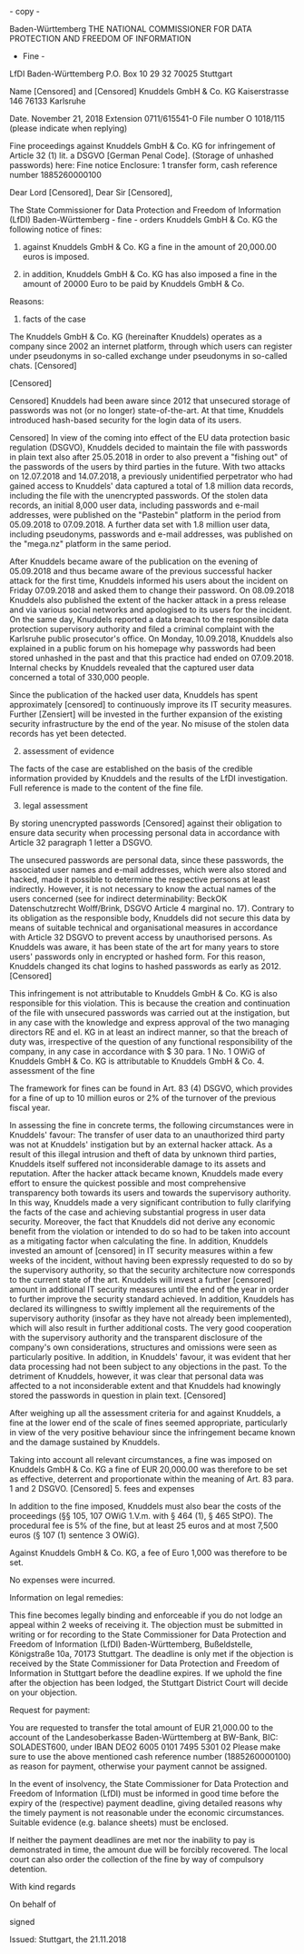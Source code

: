 \- copy -

Baden-Württemberg
THE NATIONAL COMMISSIONER FOR DATA PROTECTION AND FREEDOM OF INFORMATION
- Fine -

LfDI Baden-Württemberg P.O. Box 10 29 32 70025 Stuttgart

Name
\[Censored\] and \[Censored\]
Knuddels GmbH & Co. KG 
Kaiserstrasse 146 
76133 Karlsruhe

Date. November 21, 2018
Extension 0711/615541-0
File number O 1018/115 (please indicate when replying)

Fine proceedings against Knuddels GmbH & Co. KG for infringement of Article 32 (1) lit. a DSGVO \[German Penal Code\].
(Storage of unhashed passwords)
here: Fine notice
Enclosure: 1 transfer form, cash reference number 1885260000100

Dear Lord \[Censored\],
Dear Sir \[Censored\],

The State Commissioner for Data Protection and Freedom of Information (LfDI)
Baden-Württemberg - fine - orders Knuddels GmbH & Co. KG
the following notice of fines:

1. against Knuddels GmbH & Co. KG a fine in the amount of 20,000.00 euros is imposed.

2. in addition, Knuddels GmbH & Co. KG has also imposed a fine in the amount of 20000 Euro to be paid by Knuddels GmbH & Co.

Reasons:

1. facts of the case

The Knuddels GmbH & Co. KG (hereinafter Knuddels) operates as a company
since 2002 an internet platform, through which users can register under pseudonyms in so-called
exchange under pseudonyms in so-called chats. \[Censored\]

\[Censored\]

Censored\] Knuddels had been aware since 2012 that unsecured storage of passwords was not (or no longer) state-of-the-art. At that time, Knuddels introduced hash-based security for the login data of its users.

Censored\] In view of the coming into effect of the EU data protection basic regulation (DSGVO), Knuddels decided to maintain the file with passwords in plain text also after 25.05.2018 in order to also prevent a "fishing out" of the passwords of the users by third parties in the future.
With two attacks on 12.07.2018 and 14.07.2018, a previously unidentified perpetrator who had gained access to Knuddels' data captured a total of 1.8 million data records, including the file with the unencrypted passwords. Of the stolen data records, an initial 8,000 user data, including passwords and e-mail addresses, were published on the "Pastebin" platform in the period from 05.09.2018 to 07.09.2018. A further data set with 1.8 million user data, including pseudonyms, passwords and e-mail addresses, was published on the "mega.nz" platform in the same period.

After Knuddels became aware of the publication on the evening of 05.09.2018 and thus became aware of the previous successful hacker attack for the first time, Knuddels informed his users about the incident on Friday 07.09.2018 and asked them to change their password. On 08.09.2018 Knuddels also published the extent of the hacker attack in a press release and via various social networks and apologised to its users for the incident. On the same day, Knuddels reported a data breach to the responsible data protection supervisory authority and filed a criminal complaint with the Karlsruhe public prosecutor's office. On Monday, 10.09.2018, Knuddels also explained in a public forum on his homepage why passwords had been stored unhashed in the past and that this practice had ended on 07.09.2018. Internal checks by Knuddels revealed that the captured user data concerned a total of 330,000 people.

Since the publication of the hacked user data, Knuddels has spent approximately \[censored\] to continuously improve its IT security measures. Further \[Zensiert\] will be invested in the further expansion of the existing security infrastructure by the end of the year. No misuse of the stolen data records has yet been detected.

2. assessment of evidence

The facts of the case are established on the basis of the credible information provided by Knuddels and the results of the LfDI investigation. Full reference is made to the content of the fine file.

3. legal assessment

By storing unencrypted passwords \[Censored\] against their obligation to ensure data security when processing personal data in accordance with Article 32 paragraph 1 letter a DSGVO. 

The unsecured passwords are personal data, since these passwords, the associated user names and e-mail addresses, which were also stored and hacked, made it possible to determine the respective persons at least indirectly. However, it is not necessary to know the actual names of the users concerned (see for indirect determinability: BeckOK Datenschutzrecht Wolff/Brink, DSGVO Article 4 marginal no. 17). Contrary to its obligation as the responsible body, Knuddels did not secure this data by means of suitable technical and organisational measures in accordance with Article 32 DSGVO to prevent access by unauthorised persons. As Knuddels was aware, it has been state of the art for many years to store users' passwords only in encrypted or hashed form. For this reason, Knuddels changed its chat logins to hashed passwords as early as 2012. \[Censored\]

This infringement is not attributable to Knuddels GmbH & Co. KG is also responsible for this violation. This is because the creation and continuation of the file with unsecured passwords was carried out at the instigation, but in any case with the knowledge and express approval of the two managing directors RE and el. KG in at least an indirect manner, so that the breach of duty was, irrespective of the question of any functional responsibility of the company, in any case in accordance with $ 30 para. 1 No. 1 OWiG of Knuddels GmbH & Co. KG is attributable to Knuddels GmbH & Co.
4. assessment of the fine

The framework for fines can be found in Art. 83 (4) DSGVO, which provides for a fine of up to 10 million euros or 2% of the turnover of the previous fiscal year.

In assessing the fine in concrete terms, the following circumstances were in Knuddels' favour: The transfer of user data to an unauthorized third party was not at Knuddels' instigation but by an external hacker attack. As a result of this illegal intrusion and theft of data by unknown third parties, Knuddels itself suffered not inconsiderable damage to its assets and reputation. After the hacker attack became known, Knuddels made every effort to ensure the quickest possible and most comprehensive transparency both towards its users and towards the supervisory authority. In this way, Knuddels made a very significant contribution to fully clarifying the facts of the case and achieving substantial progress in user data security. Moreover, the fact that Knuddels did not derive any economic benefit from the violation or intended to do so had to be taken into account as a mitigating factor when calculating the fine. In addition, Knuddels invested an amount of \[censored\] in IT security measures within a few weeks of the incident, without having been expressly requested to do so by the supervisory authority, so that the security architecture now corresponds to the current state of the art. Knuddels will invest a further \[censored\] amount in additional IT security measures until the end of the year in order to further improve the security standard achieved. In addition, Knuddels has declared its willingness to swiftly implement all the requirements of the supervisory authority (insofar as they have not already been implemented), which will also result in further additional costs. The very good cooperation with the supervisory authority and the transparent disclosure of the company's own considerations, structures and omissions were seen as particularly positive. In addition, in Knuddels' favour, it was evident that her data processing had not been subject to any objections in the past. To the detriment of Knuddels, however, it was clear that personal data was affected to a not inconsiderable extent and that Knuddels had knowingly stored the passwords in question in plain text. \[Censored\]

After weighing up all the assessment criteria for and against Knuddels, a fine at the lower end of the scale of fines seemed appropriate, particularly in view of the very positive behaviour since the infringement became known and the damage sustained by Knuddels.

Taking into account all relevant circumstances, a fine was imposed on Knuddels GmbH & Co. KG a fine of EUR 20,000.00 was therefore to be set as effective, deterrent and proportionate within the meaning of Art. 83 para. 1 and 2 DSGVO. \[Censored\]
5. fees and expenses

In addition to the fine imposed, Knuddels must also bear the costs of the proceedings (§§ 105, 107 OWiG 1.V.m. with § 464 (1), § 465 StPO). The procedural fee is 5% of the fine, but at least 25 euros and at most 7,500 euros (§ 107 (1) sentence 3 OWiG).

Against Knuddels GmbH & Co. KG, a fee of Euro 1,000 was therefore to be set.

No expenses were incurred.

Information on legal remedies:

This fine becomes legally binding and enforceable if you do not lodge an appeal within 2 weeks of receiving it. The objection must be submitted in writing or for recording to the State Commissioner for Data Protection and Freedom of Information (LfDI) Baden-Württemberg, Bußeldstelle, Königstraße 10a, 70173 Stuttgart. The deadline is only met if the objection is received by the State Commissioner for Data Protection and Freedom of Information in Stuttgart before the deadline expires. If we uphold the fine after the objection has been lodged, the Stuttgart District Court will decide on your objection.

Request for payment:

You are requested to transfer the total amount of EUR 21,000.00 to the account of the Landesoberkasse Baden-Württemberg at BW-Bank, BIC: SOLADEST600, under IBAN DEO2 6005 0101 7495 5301 02 Please make sure to use the above mentioned cash reference number (1885260000100) as reason for payment, otherwise your payment cannot be assigned.

In the event of insolvency, the State Commissioner for Data Protection and Freedom of Information (LfDI) must be informed in good time before the expiry of the (respective) payment deadline, giving detailed reasons why the timely payment is not reasonable under the economic circumstances. Suitable evidence (e.g. balance sheets) must be enclosed.

If neither the payment deadlines are met nor the inability to pay is demonstrated in time, the amount due will be forcibly recovered. The local court can also order the collection of the fine by way of compulsory detention.

With kind regards

On behalf of

signed

Issued: Stuttgart, the 21.11.2018
